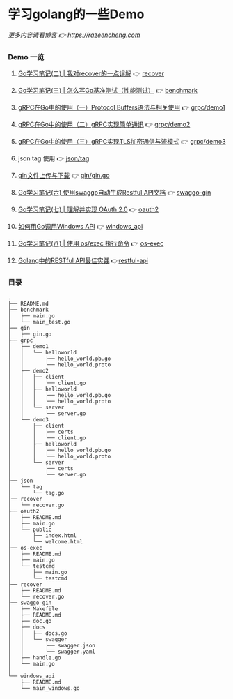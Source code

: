 # 学习golang的一些Demo

*更多内容请看博客  👉 https://razeencheng.com*

### Demo 一览

1. [Go学习笔记(二) | 我对recover的一点误解](https://razeen.me/post/daily-go-recover.html)  👉 [recover](https://github.com/razeencheng/demo-go/tree/master/recover)
2. [Go学习笔记(三) | 怎么写Go基准测试（性能测试）](https://razeen.me/post/go-how-to-write-benchmark.html) 👉 [benchmark](https://github.com/razeencheng/demo-go/tree/master/benchmark)
3. [gRPC在Go中的使用（一）Protocol Buffers语法与相关使用](https://razeen.me/post/how-to-use-grpc-in-golang-01.html)  👉 [grpc/demo1](https://github.com/razeencheng/demo-go/tree/master/grpc/demo1)
4. [gRPC在Go中的使用（二）gRPC实现简单通讯](https://razeen.me/post/how-to-use-grpc-in-golang-02.html)  👉 [grpc/demo2](https://github.com/razeencheng/demo-go/tree/master/grpc/demo2)
5. [gRPC在Go中的使用（三）gRPC实现TLS加密通信与流模式](https://razeen.me/post/how-to-use-grpc-in-golang-03.html)  👉 [grpc/demo3](https://github.com/razeencheng/demo-go/tree/master/grpc/demo3)

6. json tag 使用 👉 [json/tag](https://github.com/razeencheng/demo-go/tree/master/json/tag)

7. [gin文件上传与下载](https://newb.razeen.me/gin-file-download-and-upload/) 👉 [gin/gin.go](https://github.com/razeencheng/demo-go/blob/master/gin/gin.go)

8. [Go学习笔记(六) 使用swaggo自动生成Restful API文档](https://razeen.me/post/go-swagger.html) 👉 [swaggo-gin](https://github.com/razeencheng/demo-go/tree/master/swaggo-gin)

9. [Go学习笔记(七) | 理解并实现 OAuth 2.0](https://razeen.me/post/oauth2-protocol-details.html) 👉  [oauth2](https://github.com/razeencheng/demo-go/tree/master/oauth2)

10. [如何用Go调用Windows API](https://razeencheng.com/post/breaking-all-the-rules-using-go-to-call-windows-api.html)  👉 [windows_api](https://github.com/razeencheng/demo-go/tree/master/windows_api)

11. [Go学习笔记(八) | 使用 os/exec 执行命令](https://razeencheng.com/post/simple-use-go-exec-command.html) 👉 [os-exec](https://github.com/razeencheng/demo-go/tree/master/os-exec)

12. [Golang中的RESTful API最佳实践](https://razeencheng.com/post/golang-and-restful-api.html) 👉[restful-api](https://github.com/razeencheng/demo-go/tree/master/restful-api)



### 目录

````
.
├── README.md
├── benchmark    
│   ├── main.go
│   └── main_test.go
├── gin
│   ├── gin.go
├── grpc
│   ├── demo1
│   │   └── helloworld
│   │       ├── hello_world.pb.go
│   │       └── hello_world.proto
│   ├── demo2
│   │   ├── client
│   │   │   └── client.go
│   │   ├── helloworld
│   │   │   ├── hello_world.pb.go
│   │   │   └── hello_world.proto
│   │   └── server
│   │       └── server.go
│   └── demo3
│       ├── client
│       │   ├── certs
│       │   └── client.go
│       ├── helloworld
│       │   ├── hello_world.pb.go
│       │   └── hello_world.proto
│       └── server
│           ├── certs
│           └── server.go
├── json
│   └── tag
│       └── tag.go
│── recover
│   └── recover.go
├── oauth2
│   ├── README.md
│   ├── main.go
│   └── public
│       ├── index.html
│       └── welcome.html
├── os-exec
│   ├── README.md
│   ├── main.go
│   └── testcmd
│       ├── main.go
│       └── testcmd
├── recover
│   ├── README.md
│   └── recover.go
├── swaggo-gin
│   ├── Makefile
│   ├── README.md
│   ├── doc.go
│   ├── docs
│   │   ├── docs.go
│   │   └── swagger
│   │       ├── swagger.json
│   │       └── swagger.yaml
│   ├── handle.go
│   └── main.go
│   
└── windows_api
    ├── README.md
    └── main_windows.go

````

